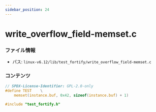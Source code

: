 ```yaml
---
sidebar_position: 24
---
```

# write_overflow_field-memset.c

### ファイル情報

- パス: `linux-v6.12/lib/test_fortify/write_overflow_field-memset.c`

### コンテンツ

```c
// SPDX-License-Identifier: GPL-2.0-only
#define TEST	\
	memset(instance.buf, 0x42, sizeof(instance.buf) + 1)

#include "test_fortify.h"

```
